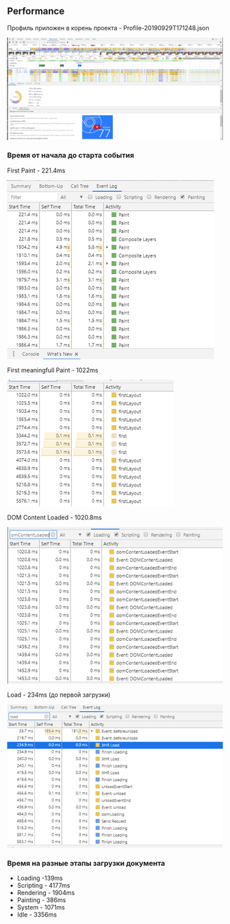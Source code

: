 ## Performance

Профиль приложен в корень проекта - Profile-20190929T171248.json

![performance](../screenshots/performance.png)

### Время от начала до старта события 
First Paint - 221.4ms

![paint](../screenshots/paint.png)

First meaningfull Paint - 1022ms

![fmp](../screenshots/fmp.png)

DOM Content Loaded - 1020.8ms

![domload](../screenshots/domload.png)

Load - 234ms (до первой загрузки) 

![load](../screenshots/load.png)

### Время на разные этапы загрузки документа
* Loading -139ms
* Scripting - 4177ms
* Rendering - 1904ms
* Painting - 386ms
* System - 1071ms
* Idle - 3356ms